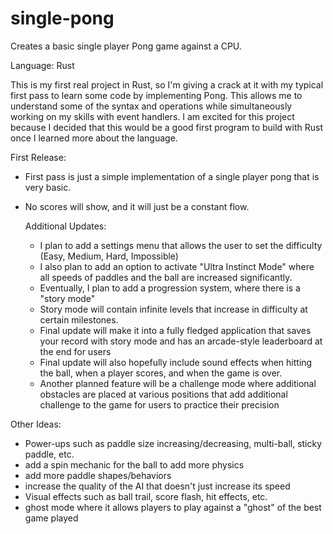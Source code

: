 # single-pong
Creates a basic single player Pong game against a CPU.

Language: Rust

This is my first real project in Rust, so I'm giving a crack at it with my typical first pass to learn some code by implementing Pong. This allows me to understand some of the syntax and operations while simultaneously working on my skills with event handlers. I am excited for this project because I decided that this would be a good first program to build with Rust once I learned more about the language.

First Release:
- First pass is just a simple implementation of a single player pong that is very basic.
- No scores will show, and it will just be a constant flow.

  Additional Updates:
  - I plan to add a settings menu that allows the user to set the difficulty (Easy, Medium, Hard, Impossible)
  - I also plan to add an option to activate "Ultra Instinct Mode" where all speeds of paddles and the ball are increased significantly.
  - Eventually, I plan to add a progression system, where there is a "story mode"
  - Story mode will contain infinite levels that increase in difficulty at certain milestones.
  - Final update will make it into a fully fledged application that saves your record with story mode and has an arcade-style leaderboard at the end for users
  - Final update will also hopefully include sound effects when hitting the ball, when a player scores, and when the game is over.
  - Another planned feature will be a challenge mode where additional obstacles are placed at various positions that add additional challenge to the game for users to practice their precision

Other Ideas:
- Power-ups such as paddle size increasing/decreasing, multi-ball, sticky paddle, etc.
- add a spin mechanic for the ball to add more physics
- add more paddle shapes/behaviors
- increase the quality of the AI that doesn't just increase its speed
- Visual effects such as ball trail, score flash, hit effects, etc.
- ghost mode where it allows players to play against a "ghost" of the best game played
